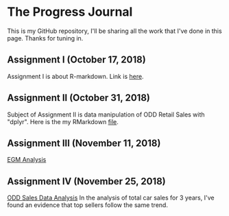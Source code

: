 # The Progress Journal 

This is my GitHub repository, I'll be sharing all the work that I've done in this page. 
Thanks for tuning in. 

## Assignment I (October 17, 2018)

Assignment I is about R-markdown. Link is [here](https://mef-bda503.github.io/pj18-mkerimacar/BDA_Assignment1_Kerim.html).


## Assignment II (October 31, 2018)

Subject of Assignment II is data manipulation of ODD Retail Sales with "dplyr".
Here is the my RMarkdown [file](https://mef-bda503.github.io/pj18-mkerimacar/odd_manipulation_Kerim.html).

## Assignment III (November 11, 2018)

[EGM Analysis](https://mef-bda503.github.io/pj18-mkerimacar/EGM_Analysis1.html)
      

## Assignment IV (November 25, 2018)

[ODD Sales Data Analysis](https://mef-bda503.github.io/pj18-mkerimacar/ODD_General_Analysis.html) In the analysis of total car sales for 3 years, I've found an evidence that top sellers follow the same trend.
